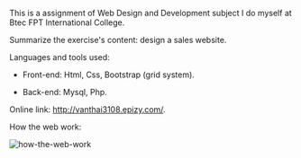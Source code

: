 This is a assignment of Web Design and Development subject I do myself at Btec FPT International College.

Summarize the exercise's content: design a sales website.

Languages and tools used:

+ Front-end: Html, Css, Bootstrap (grid system).

+ Back-end: Mysql, Php.

Online link: http://vanthai3108.epizy.com/.

How the web work:



![how-the-web-work](https://github.com/vanthai3108/Sales-website---Btec-Assignment---/blob/master/images/how-the-web-work.png)
